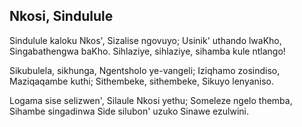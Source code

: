## Nkosi, Sindulule

Sindulule kaloku Nkos', Sizalise ngovuyo;
Usinik' uthando lwaKho, Singabathengwa baKho.
Sihlaziye, sihlaziye, sihamba kule ntlango!

Sikubulela, sikhunga, Ngentsholo ye-vangeli;
Iziqhamo zosindiso, Maziqaqambe kuthi;
Sithembeke, sithembeke, Sikuyo lenyaniso.

Logama sise selizwen', Silaule Nkosi yethu;
Someleze ngelo themba, Sihambe singadinwa
Side silubon' uzuko Sinawe ezulwini.


